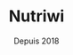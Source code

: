 ---
title: Nutriwi
category: web
description: J'ai créé Nutriwi à la suite d'un projet personnel visant à développer mes compétences en matière de développement web. Nutriwi est aujourd'hui une application web permettant au grand public d'analyser la qualité nutritionnelle des recettes qu'il réalise au quotidien avec ses produits préférés. Le scanner de produits permet de trouver des idées de recettes en fonction des produits. J'ai récemment inscrit Nutriwi dans une démarche anti-gaspillage pour lutter contre le gaspillage alimentaire.
picture: /content/projects/nutriwi.jpg
date: Depuis 2018
technologies: ['javascript', 'nuxtjs', 'vuejs', 'tailwindcss', 'expressjs', 'mongodb', 'ansible']
link: https://www.nutriwi.com
linkText: 'Découvrir Nutriwi'
icon: /content/projects/nutriwi-icon.png
index: 4

---